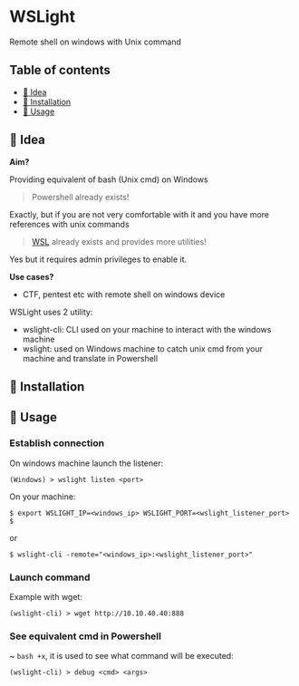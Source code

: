 
# WSLight

Remote shell on windows with Unix command

##  Table of contents

 - [🔦 Idea](#-idea)
 - [💺 Installation](#-installation)
 - [🚀 Usage](#-usage)
	
## 🔦 Idea
**Aim?**

Providing equivalent of bash (Unix cmd) on Windows

> Powershell already exists!

Exactly, but if you are not very comfortable with it and you have more references with unix commands

> [WSL](https://itsfoss.com/install-bash-on-windows/) already exists  and provides more utilities!

Yes but it requires  admin privileges to enable it. 



**Use cases?**

 - CTF, pentest etc with remote shell on windows device

WSLight uses 2 utility:

 - wslight-cli: CLI used on your machine to interact with the windows machine
 - wslight: used on Windows machine to catch unix cmd from your machine and translate in Powershell

 ## 💺 Installation

 ## 🚀 Usage 
 
### Establish connection
On windows machine launch the listener:

    (Windows) > wslight listen <port>

On your machine:
```
$ export WSLIGHT_IP=<windows_ip> WSLIGHT_PORT=<wslight_listener_port>
$ 
```
or
```
$ wslight-cli -remote="<windows_ip>:<wslight_listener_port>"
```

### Launch command
Example with wget:

    (wslight-cli) > wget http://10.10.40.40:888
 
### See equivalent cmd in Powershell
~ `bash +x`, it is used to see what command will be executed:

    (wslight-cli) > debug <cmd> <args>

